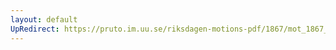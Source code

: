 ```yaml
---
layout: default
UpRedirect: https://pruto.im.uu.se/riksdagen-motions-pdf/1867/mot_1867__fk__53/mot_1867__fk__53-001.pdf
---
```

